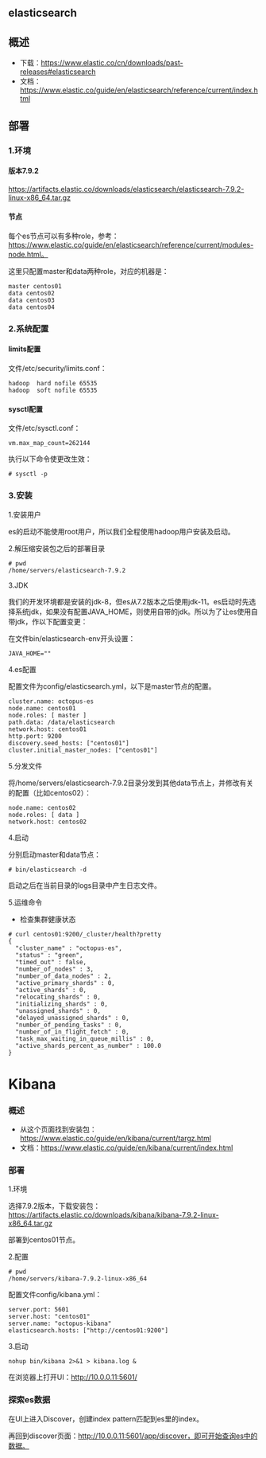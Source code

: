## elasticsearch

## 概述

- 下载：https://www.elastic.co/cn/downloads/past-releases#elasticsearch
- 文档：https://www.elastic.co/guide/en/elasticsearch/reference/current/index.html

## 部署

### 1.环境

#### 版本7.9.2

https://artifacts.elastic.co/downloads/elasticsearch/elasticsearch-7.9.2-linux-x86_64.tar.gz

#### 节点

每个es节点可以有多种role，参考：https://www.elastic.co/guide/en/elasticsearch/reference/current/modules-node.html。

这里只配置master和data两种role，对应的机器是：

```
master centos01
data centos02
data centos03
data centos04
```

### 2.系统配置

#### limits配置

文件/etc/security/limits.conf：

```
hadoop  hard nofile 65535
hadoop  soft nofile 65535
```

#### sysctl配置

文件/etc/sysctl.conf：

```
vm.max_map_count=262144
```

执行以下命令使更改生效：

```
# sysctl -p
```

### 3.安装

1.安装用户

es的启动不能使用root用户，所以我们全程使用hadoop用户安装及启动。

2.解压缩安装包之后的部署目录

```
# pwd
/home/servers/elasticsearch-7.9.2
```

3.JDK

我们的开发环境都是安装的jdk-8，但es从7.2版本之后使用jdk-11。es启动时先选择系统jdk，如果没有配置JAVA_HOME，则使用自带的jdk。所以为了让es使用自带jdk，作以下配置变更：

在文件bin/elasticsearch-env开头设置：

```
JAVA_HOME=""
```

4.es配置

配置文件为config/elasticsearch.yml，以下是master节点的配置。

```
cluster.name: octopus-es
node.name: centos01
node.roles: [ master ]
path.data: /data/elasticsearch
network.host: centos01
http.port: 9200
discovery.seed_hosts: ["centos01"]
cluster.initial_master_nodes: ["centos01"]
```

5.分发文件

将/home/servers/elasticsearch-7.9.2目录分发到其他data节点上，并修改有关的配置（比如centos02）：

```
node.name: centos02
node.roles: [ data ]
network.host: centos02
```

4.启动

分别启动master和data节点：

```
# bin/elasticsearch -d
```

启动之后在当前目录的logs目录中产生日志文件。

5.运维命令

- 检查集群健康状态

```
# curl centos01:9200/_cluster/health?pretty
{
  "cluster_name" : "octopus-es",
  "status" : "green",
  "timed_out" : false,
  "number_of_nodes" : 3,
  "number_of_data_nodes" : 2,
  "active_primary_shards" : 0,
  "active_shards" : 0,
  "relocating_shards" : 0,
  "initializing_shards" : 0,
  "unassigned_shards" : 0,
  "delayed_unassigned_shards" : 0,
  "number_of_pending_tasks" : 0,
  "number_of_in_flight_fetch" : 0,
  "task_max_waiting_in_queue_millis" : 0,
  "active_shards_percent_as_number" : 100.0
}
```

# Kibana

### 概述

- 从这个页面找到安装包：https://www.elastic.co/guide/en/kibana/current/targz.html
- 文档：https://www.elastic.co/guide/en/kibana/current/index.html

### 部署

1.环境

选择7.9.2版本，下载安装包：https://artifacts.elastic.co/downloads/kibana/kibana-7.9.2-linux-x86_64.tar.gz

部署到centos01节点。

2.配置

```
# pwd
/home/servers/kibana-7.9.2-linux-x86_64
```

配置文件config/kibana.yml：

```
server.port: 5601
server.host: "centos01"
server.name: "octopus-kibana"
elasticsearch.hosts: ["http://centos01:9200"]
```

3.启动

```
nohup bin/kibana 2>&1 > kibana.log &
```

在浏览器上打开UI：http://10.0.0.11:5601/

### 探索es数据

在UI上进入Discover，创建index pattern匹配到es里的index。

再回到discover页面：http://10.0.0.11:5601/app/discover，即可开始查询es中的数据。